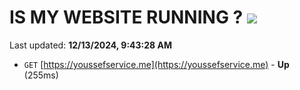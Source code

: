 # IS MY WEBSITE RUNNING ? [![](https://img.shields.io/static/v1?label=Sponsor&message=%E2%9D%A4&logo=GitHub&color=%23fe8e86)](https://github.com/sponsors/Youssef-Lehmam)

Last updated: **12/13/2024, 9:43:28 AM**

- `GET` [https://youssefservice.me](https://youssefservice.me) - **Up** (255ms)
